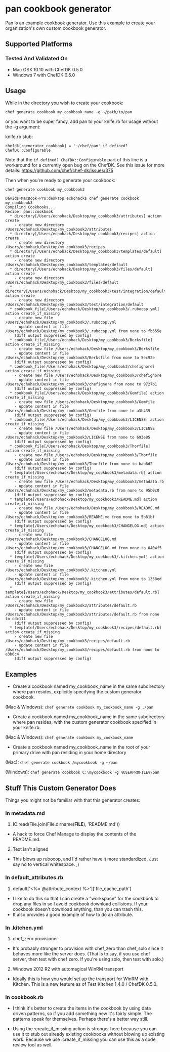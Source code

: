 # pan cookbook generator

Pan is an example cookbook generator. Use this example to create your organization's own custom cookbook generator.

## Supported Platforms

### Tested And Validated On
* Mac OSX 10.10 with ChefDK 0.5.0
* Windows 7 with ChefDK 0.5.0

## Usage

While in the directory you wish to create your cookbook:

`chef generate cookbook my_cookbook_name -g ~/path/to/pan`

or you want to be super fancy, add pan to your knife.rb for usage without the -g argument:

knife.rb stub:

`chefdk[:generator_cookbook] = '~/chef/pan' if defined? ChefDK::Configurable`

Note that the `if defined? ChefDK::Configurable` part of this line is a workaround for a currently open bug on the ChefDK. See this issue for more details:
https://github.com/chef/chef-dk/issues/375

Then when you're ready to generate your cookbook:

```chef generate cookbook my_cookbook3```

```
Davids-MacBook-Pro:desktop echohack$ chef generate cookbook my_cookbook3
Compiling Cookbooks...
Recipe: pan::cookbook
  * directory[/Users/echohack/Desktop/my_cookbook3/attributes] action create
    - create new directory /Users/echohack/Desktop/my_cookbook3/attributes
  * directory[/Users/echohack/Desktop/my_cookbook3/recipes] action create
    - create new directory /Users/echohack/Desktop/my_cookbook3/recipes
  * directory[/Users/echohack/Desktop/my_cookbook3/templates/default] action create
    - create new directory /Users/echohack/Desktop/my_cookbook3/templates/default
  * directory[/Users/echohack/Desktop/my_cookbook3/files/default] action create
    - create new directory /Users/echohack/Desktop/my_cookbook3/files/default
  * directory[/Users/echohack/Desktop/my_cookbook3/test/integration/default] action create
    - create new directory /Users/echohack/Desktop/my_cookbook3/test/integration/default
  * cookbook_file[/Users/echohack/Desktop/my_cookbook3/.rubocop.yml] action create_if_missing
    - create new file /Users/echohack/Desktop/my_cookbook3/.rubocop.yml
    - update content in file /Users/echohack/Desktop/my_cookbook3/.rubocop.yml from none to fb555e
    (diff output suppressed by config)
  * cookbook_file[/Users/echohack/Desktop/my_cookbook3/Berksfile] action create_if_missing
    - create new file /Users/echohack/Desktop/my_cookbook3/Berksfile
    - update content in file /Users/echohack/Desktop/my_cookbook3/Berksfile from none to 5ec92e
    (diff output suppressed by config)
  * cookbook_file[/Users/echohack/Desktop/my_cookbook3/chefignore] action create_if_missing
    - create new file /Users/echohack/Desktop/my_cookbook3/chefignore
    - update content in file /Users/echohack/Desktop/my_cookbook3/chefignore from none to 9727b1
    (diff output suppressed by config)
  * cookbook_file[/Users/echohack/Desktop/my_cookbook3/Gemfile] action create_if_missing
    - create new file /Users/echohack/Desktop/my_cookbook3/Gemfile
    - update content in file /Users/echohack/Desktop/my_cookbook3/Gemfile from none to a3b439
    (diff output suppressed by config)
  * cookbook_file[/Users/echohack/Desktop/my_cookbook3/LICENSE] action create_if_missing
    - create new file /Users/echohack/Desktop/my_cookbook3/LICENSE
    - update content in file /Users/echohack/Desktop/my_cookbook3/LICENSE from none to 693e85
    (diff output suppressed by config)
  * cookbook_file[/Users/echohack/Desktop/my_cookbook3/Thorfile] action create_if_missing
    - create new file /Users/echohack/Desktop/my_cookbook3/Thorfile
    - update content in file /Users/echohack/Desktop/my_cookbook3/Thorfile from none to bab8d2
    (diff output suppressed by config)
  * template[/Users/echohack/Desktop/my_cookbook3/metadata.rb] action create_if_missing
    - create new file /Users/echohack/Desktop/my_cookbook3/metadata.rb
    - update content in file /Users/echohack/Desktop/my_cookbook3/metadata.rb from none to 95b0c0
    (diff output suppressed by config)
  * template[/Users/echohack/Desktop/my_cookbook3/README.md] action create_if_missing
    - create new file /Users/echohack/Desktop/my_cookbook3/README.md
    - update content in file /Users/echohack/Desktop/my_cookbook3/README.md from none to 5b81bf
    (diff output suppressed by config)
  * template[/Users/echohack/Desktop/my_cookbook3/CHANGELOG.md] action create_if_missing
    - create new file /Users/echohack/Desktop/my_cookbook3/CHANGELOG.md
    - update content in file /Users/echohack/Desktop/my_cookbook3/CHANGELOG.md from none to 0404f5
    (diff output suppressed by config)
  * template[/Users/echohack/Desktop/my_cookbook3/.kitchen.yml] action create_if_missing
    - create new file /Users/echohack/Desktop/my_cookbook3/.kitchen.yml
    - update content in file /Users/echohack/Desktop/my_cookbook3/.kitchen.yml from none to 1338ed
    (diff output suppressed by config)
  * template[/Users/echohack/Desktop/my_cookbook3/attributes/default.rb] action create_if_missing
    - create new file /Users/echohack/Desktop/my_cookbook3/attributes/default.rb
    - update content in file /Users/echohack/Desktop/my_cookbook3/attributes/default.rb from none to cdc111
    (diff output suppressed by config)
  * template[/Users/echohack/Desktop/my_cookbook3/recipes/default.rb] action create_if_missing
    - create new file /Users/echohack/Desktop/my_cookbook3/recipes/default.rb
    - update content in file /Users/echohack/Desktop/my_cookbook3/recipes/default.rb from none to e3b0c4
    (diff output suppressed by config)
```
## Examples

* Create a cookbook named my_cookbook_name in the same subdirectory where pan resides, explicitly specifying the custom generator cookbook.

(Mac & Windows): `chef generate cookbook my_cookbook_name -g ./pan`

* Create a cookbook named my_cookbook_name in the same subdirectory where pan resides, with the custom generator cookbook specified in your knife.rb.

(Mac & Windows): `chef generate cookbook my_cookbook_name`

* Create a cookbook named my_cookbook_name in the root of your primary drive with pan residing in your home directory

(Mac): `chef generate cookbook /mycookbook -g ~/pan`

(Windows): `chef generate cookbook C:\mycookbook -g %USERPROFILE%\pan`

## Stuff This Custom Generator Does

Things you might not be familiar with that this generator creates:

### In metadata.md

1. IO.read(File.join(File.dirname(__FILE__), 'README.md'))

  * A hack to force Chef Manage to display the contents of the README.md.

2. Text isn't aligned

  * This blows up rubocop, and I'd rather have it more standardized. Just say no to vertical whitespace. ;)

### In default_attributes.rb

1. default['<%= @attribute_context %>']['file_cache_path']

  * I like to do this so that I can create a "workspace" for the cookbook to drop any files in so I avoid cookbook download collisions. If your cookbook doesn't download anything, than you can trash this.
  * It also provides a good example of how to do an attribute.

### In .kitchen.yml

1. chef_zero provisioner

  * It's probably stronger to provision with chef_zero than chef_solo since it behaves more like the server does. (That is to say, if you use chef server, then test with chef zero. If you're using solo, then test with solo.)

2. Windows 2012 R2 with automagical WinRM transport
  * Ideally this is how you would set up the transport for WinRM with Kitchen. This is a new feature as of Test Kitchen 1.4.0 / ChefDK 0.5.0.

### In cookbook.rb

* I think it's better to create the items in the cookbook by using data driven patterns, so if you add something new it's fairly simple. The patterns speak for themselves. Perhaps there's a better way still.

* Using the :create_if_missing action is stronger here because you can use it to stub out already existing cookbooks without blowing up existing work. Because we use :create_if_missing you can use this as a code review tool as well.
